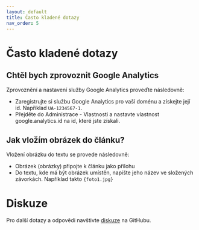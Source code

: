 ```yaml
---
layout: default
title: Často kladené dotazy
nav_order: 5
---
```


# Často kladené dotazy

## Chtěl bych zprovoznit Google Analytics

Zprovoznění a nastavení služby Google Analytics proveďte následovně:

* Zaregistrujte si službu Google Analytics pro vaší doménu a získejte její id. Například `UA-1234567-1`.
* Přejděte do Administrace - Vlastnosti a nastavte vlastnost google.analytics.id na id, které jste získali.

## Jak vložím obrázek do článku?

Vložení obrázku do textu se provede následovně:

* Obrázek (obrázky) připojte k článku jako přílohu
* Do textu, kde má být obrázek umístěn, napište jeho název ve složených závorkách. Například takto `{foto1.jpg}`

# Diskuze

Pro další dotazy a odpovědi navštivte [diskuze](https://github.com/svjis/svjis/discussions) na GitHubu. 
